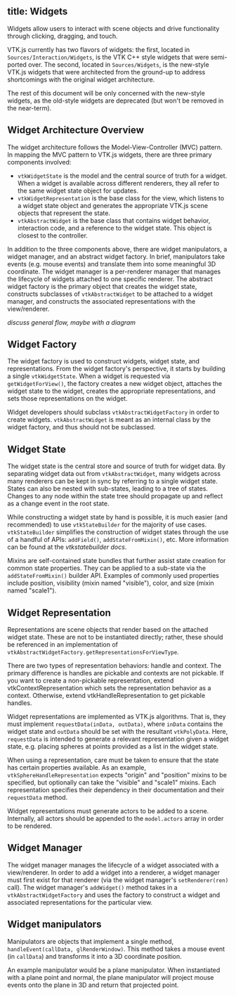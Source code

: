 title: Widgets
---

Widgets allow users to interact with scene objects and drive functionality
through clicking, dragging, and touch.

VTK.js currently has two flavors of widgets: the first, located in
`Sources/Interaction/Widgets`, is the VTK C++ style widgets that were
semi-ported over. The second, located in `Sources/Widgets`, is the new-style
VTK.js widgets that were architected from the ground-up to address shortcomings
with the original widget architecture.

The rest of this document will be only concerned with the new-style widgets, as
the old-style widgets are deprecated (but won't be removed in the near-term).

## Widget Architecture Overview

The widget architecture follows the Model-View-Controller (MVC) pattern. In
mapping the MVC pattern to VTK.js widgets, there are three primary components
involved:
- `vtkWidgetState` is the model and the central source of truth for a widget.
  When a widget is available across different renderers, they all refer to the
  same widget state object for updates.
- `vtkWidgetRepresentation` is the base class for the view, which listens to a
  widget state object and generates the appropriate VTK.js scene objects that
  represent the state.
- `vtkAbstractWidget` is the base class that contains widget behavior,
  interaction code, and a reference to the widget state. This object is closest
  to the controller.

In addition to the three components above, there are widget manipulators, a
widget manager, and an abstract widget factory. In brief, manipulators take
events (e.g. mouse events) and translate them into some meaningful 3D
coordinate. The widget manager is a per-renderer manager that manages the
lifecycle of widgets attached to one specific renderer. The abstract widget
factory is the primary object that creates the widget state, constructs
subclasses of `vtkAbstractWidget` to be attached to a widget manager, and
constructs the associated representations with the view/renderer.

*discuss general flow, maybe with a diagram*

## Widget Factory

The widget factory is used to construct widgets, widget state, and
representations. From the widget factory's perspective, it starts by building a
single `vtkWidgetState`. When a widget is requested via `getWidgetForView()`,
the factory creates a new widget object, attaches the widget state to the
widget, creates the appropriate representations, and sets those representations
on the widget.

Widget developers should subclass `vtkAbstractWidgetFactory` in order to create
widgets. `vtkAbstractWidget` is meant as an internal class by the widget
factory, and thus should not be subclassed.

## Widget State

The widget state is the central store and source of truth for widget data. By
separating widget data out from `vtkAbstractWidget`, many widgets across many
renderers can be kept in sync by referring to a single widget state. States can
also be nested with sub-states, leading to a tree of states. Changes to any
node within the state tree should propagate up and reflect as a change event in
the root state.

While constructing a widget state by hand is possible, it is much easier (and
recommended) to use `vtkStateBuilder` for the majority of use cases.
`vtkStateBuilder` simplifies the construction of widget states through the use
of a handful of APIs: `addField()`, `addStateFromMixin()`, etc. More
information can be found at the *vtkstatebuilder docs*.

Mixins are self-contained state bundles that further assist state creation for
common state properties. They can be applied to a sub-state via the
`addStateFromMixin()` builder API. Examples of commonly used properties include
position, visibility (mixin named "visible"), color, and size (mixin named
"scale1").

## Widget Representation

Representations are scene objects that render based on the attached widget
state. These are not to be instantiated directly; rather, these should be
referenced in an implementation of
`vtkAbstractWidgetFactory.getRepresentationsForViewType`.

There are two types of representation behaviors: handle and context. The
primary difference is handles are pickable and contexts are not pickable. If
you want to create a non-pickable representation, extend
vtkContextRepresentation which sets the representation behavior as a context.
Otherwise, extend vtkHandleRepresentation to get pickable handles.

Widget representations are implemented as VTK.js algorithms. That is, they must
implement `requestData(inData, outData)`, where `inData` contains the widget
state and `outData` should be set with the resultant `vtkPolyData`. Here,
`requestData` is intended to generate a relevant representation given a widget
state, e.g. placing spheres at points provided as a list in the widget state.

When using a representation, care must be taken to ensure that the state has
certain properties available. As an example, `vtkSphereHandleRepresentation`
expects "origin" and "position" mixins to be specified, but optionally can take
the "visible" and "scale1" mixins. Each representation specifies their
dependency in their documentation and their `requestData` method.

Widget representations must generate actors to be added to a scene. Internally,
all actors should be appended to the `model.actors` array in order to be
rendered.

## Widget Manager

The widget manager manages the lifecycle of a widget associated with a
view/renderer. In order to add a widget into a renderer, a widget manager must
first exist for that renderer (via the widget manager's `setRenderer(ren)`
call). The widget manager's `addWidget()` method takes in a
`vtkAbstractWidgetFactory` and uses the factory to construct a widget and
associated representations for the particular view.

## Widget manipulators

Manipulators are objects that implement a single method, `handleEvent(callData,
glRenderWindow)`. This method takes a mouse event (in `callData`) and transforms
it into a 3D coordinate position.

An example manipulator would be a plane manipulator. When instantiated with a
plane point and normal, the plane manipulator will project mouse events onto the
plane in 3D and return that projected point.

